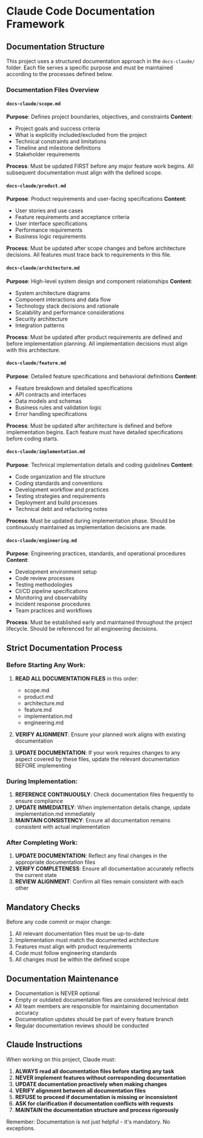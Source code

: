 # Claude Code Documentation Framework

## Documentation Structure

This project uses a structured documentation approach in the `docs-claude/` folder. Each file serves a specific purpose and must be maintained according to the processes defined below.

### Documentation Files Overview

#### `docs-claude/scope.md`
**Purpose**: Defines project boundaries, objectives, and constraints
**Content**:
- Project goals and success criteria
- What is explicitly included/excluded from the project
- Technical constraints and limitations
- Timeline and milestone definitions
- Stakeholder requirements

**Process**: Must be updated FIRST before any major feature work begins. All subsequent documentation must align with the defined scope.

#### `docs-claude/product.md`
**Purpose**: Product requirements and user-facing specifications
**Content**:
- User stories and use cases
- Feature requirements and acceptance criteria
- User interface specifications
- Performance requirements
- Business logic requirements

**Process**: Must be updated after scope changes and before architecture decisions. All features must trace back to requirements in this file.

#### `docs-claude/architecture.md`
**Purpose**: High-level system design and component relationships
**Content**:
- System architecture diagrams
- Component interactions and data flow
- Technology stack decisions and rationale
- Scalability and performance considerations
- Security architecture
- Integration patterns

**Process**: Must be updated after product requirements are defined and before implementation planning. All implementation decisions must align with this architecture.

#### `docs-claude/feature.md`
**Purpose**: Detailed feature specifications and behavioral definitions
**Content**:
- Feature breakdown and detailed specifications
- API contracts and interfaces
- Data models and schemas
- Business rules and validation logic
- Error handling specifications

**Process**: Must be updated after architecture is defined and before implementation begins. Each feature must have detailed specifications before coding starts.

#### `docs-claude/implementation.md`
**Purpose**: Technical implementation details and coding guidelines
**Content**:
- Code organization and file structure
- Coding standards and conventions
- Development workflow and practices
- Testing strategies and requirements
- Deployment and build processes
- Technical debt and refactoring notes

**Process**: Must be updated during implementation phase. Should be continuously maintained as implementation decisions are made.

#### `docs-claude/engineering.md`
**Purpose**: Engineering practices, standards, and operational procedures
**Content**:
- Development environment setup
- Code review processes
- Testing methodologies
- CI/CD pipeline specifications
- Monitoring and observability
- Incident response procedures
- Team practices and workflows

**Process**: Must be established early and maintained throughout the project lifecycle. Should be referenced for all engineering decisions.

## Strict Documentation Process

### Before Starting Any Work:

1. **READ ALL DOCUMENTATION FILES** in this order:
   - scope.md
   - product.md  
   - architecture.md
   - feature.md
   - implementation.md
   - engineering.md

2. **VERIFY ALIGNMENT**: Ensure your planned work aligns with existing documentation

3. **UPDATE DOCUMENTATION**: If your work requires changes to any aspect covered by these files, update the relevant documentation BEFORE implementing

### During Implementation:

1. **REFERENCE CONTINUOUSLY**: Check documentation files frequently to ensure compliance
2. **UPDATE IMMEDIATELY**: When implementation details change, update implementation.md immediately
3. **MAINTAIN CONSISTENCY**: Ensure all documentation remains consistent with actual implementation

### After Completing Work:

1. **UPDATE DOCUMENTATION**: Reflect any final changes in the appropriate documentation files
2. **VERIFY COMPLETENESS**: Ensure all documentation accurately reflects the current state
3. **REVIEW ALIGNMENT**: Confirm all files remain consistent with each other

## Mandatory Checks

Before any code commit or major change:

1. All relevant documentation files must be up-to-date
2. Implementation must match the documented architecture
3. Features must align with product requirements
4. Code must follow engineering standards
5. All changes must be within the defined scope

## Documentation Maintenance

- Documentation is NEVER optional
- Empty or outdated documentation files are considered technical debt
- All team members are responsible for maintaining documentation accuracy
- Documentation updates should be part of every feature branch
- Regular documentation reviews should be conducted

## Claude Instructions

When working on this project, Claude must:

1. **ALWAYS read all documentation files before starting any task**
2. **NEVER implement features without corresponding documentation**
3. **UPDATE documentation proactively when making changes**
4. **VERIFY alignment between all documentation files**
5. **REFUSE to proceed if documentation is missing or inconsistent**
6. **ASK for clarification if documentation conflicts with requests**
7. **MAINTAIN the documentation structure and process rigorously**

Remember: Documentation is not just helpful - it's mandatory. No exceptions.